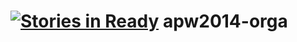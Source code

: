[![Stories in Ready](https://badge.waffle.io/viennapm/apw2014-orga.png?label=ready&title=Ready)](https://waffle.io/viennapm/apw2014-orga)
apw2014-orga
============
